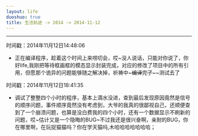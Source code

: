 ```yaml
---
layout: life
duoshuo: true
title: 生活轨迹 -> 2014 -> 2014-11-12
---
```


******

时间戳：2014年11月12日14:48:06

 + 正在编译程序，趁着这个时间上来唠叨会，哎~没人说话，只能对你说了，你好life,我刚把等待框画框的模态显示封装完成，对应的修改了项目中的所有引用，但愿那个诡异的问题能够随之解决掉，祈祷中~~~编译完了~~~~测试去了

时间戳：2014年11月12日18:41:35

 + 调试了整整四个小时的程序，基本上滴水没进，查到最后发现原因竟然是信号的顺序问题，事件顺序竟然没有考虑到，大爷的我真的很鄙视自己，还顺便查到了一个崩溃问题，也算是没白费我的四个小时，还有一个数据显示不刷新的问题，哎~估计又是一个隐晦的BUG~不过我还是很兴奋啊，亲耐的BUG，你在哪里啊，在玩捉猫猫吗？你在学天猫吗,木哈哈哈哈哈哈哈；